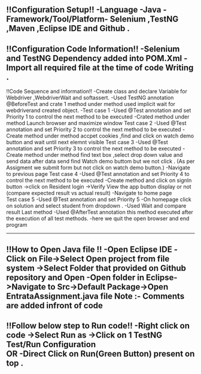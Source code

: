 !!Configuration Setup!!
-Language -Java
-Framework/Tool/Platform- Selenium ,TestNG ,Maven ,Eclipse IDE and Github .
------------------------------------------------------------------------------------------------------------------------------------------
!!Configuration Code Information!!
-Selenium and TestNG Dependency added into POM.Xml
-Import all required file at the time of code Writing .
------------------------------------------------------------------------------------------------------------------------------------------
!!Code Sequence and information!!
-Create class and declare Variable for Webdriver ,WebdriverWait and softassert.
-Used TestNG annotation @BeforeTest and crate 1 method under method used implicit wait for webdriverand created object.
-Test case 1
-Used @Test annotation and set Priority 1 to control the next method to be executed 
-Crated method under method Launch browser and maximize window 
Test case 2 
-Used @Test annotation and set Priority 2 to control the next method to be executed 
-Create method under method accpet cookies ,find and click on watch demo button and wait until next elemnt visible 
Test case 3
-Used @Test annotation and set Priority 3 to control the next method to be executed 
-Create method under method find text box ,select drop down value and send data after data send find Watch demo buttom but we not click .
(As per Assigment  we submit form but not click on watch demo button.)
-Navigate to previous page 
Test case 4
-Used @Test annotation and set Priority 4 to control the next method to be executed
-Create method and click on signIn button ->click on Resident login ->Verify View the app button display or not (compare expected result vs actual result)
-Navigate to home page  
Test case 5
-Used @Test annotation and set Priority 5 
-On homepage click on solution and select student from dropdown .
-Used Wait and compare result
Last method 
-Used @AfterTest annotation this method executed  after the execution of all test methods.
-here we quit the open browser and end program 

------------------------------------------------------------------------------------------------------------------------------------------
!!How to Open Java file  !!
-Open Eclipse IDE
-Click on File->Select Open project from file system ->Select Folder that provided on Github repository and Open
-Open folder in Eclipse->Navigate to Src->Default Package->Open EntrataAssignment.java file 
Note :- Comments are added infront of code  
----------------------------------------------------------------------------------------------------------------------------------------
!!Follow below step to Run code!!
-Right click on code ->Select Run as ->Click on 1 TestNG Test/Run Configuration  
OR
-Direct Click on Run(Green Button) present on top .
----------------------------------------------------------------------------------------------------------------------------------------
